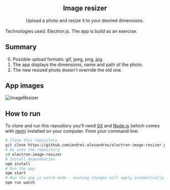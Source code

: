 <div align="center">
  <h2>Image resizer</h2>
  <span>Upload a photo and resize it to your desired dimensions.</span>
</div>
<br />
Technologies used: Electron.js. The app is build as an exercise.

## Summary

0. Possible upload formats: gif, jpeg, png, jpg.
1. The app displays the dimensions, name and path of the photo.
2. The new resized photo doesn't override the old one.

## App images

![imageResizer](./assets/starting-page-animation.gif)

## How to run

To clone and run this repository you'll need [Git](https://git-scm.com) and [Node.js](https://nodejs.org/en/download/) (which comes with [npm](http://npmjs.com)) installed on your computer. From your command line:

```bash
# Clone this repository
git clone https://github.com/andrei-alexandrov/electron-image-resizer.git
# Go into the repository
cd electron-image-resizer
# Install dependencies
npm install
# Run the app
npm start
# Run the app in watch mode - meaning changes will apply automatically
npm run watch
```
